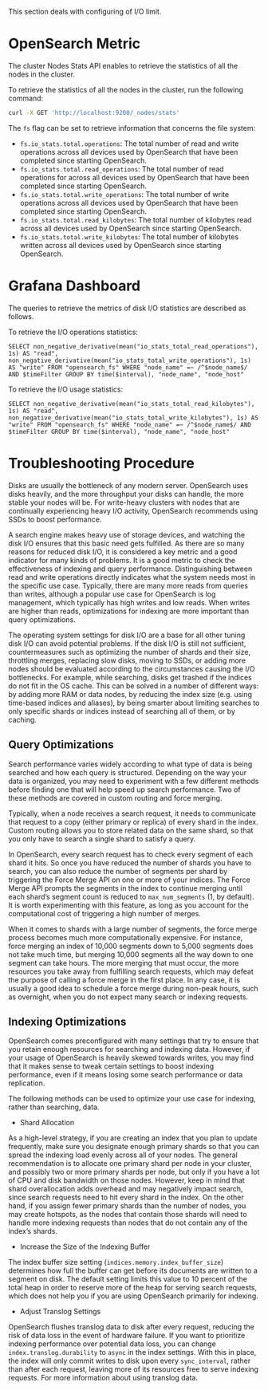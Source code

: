 This section deals with configuring of I/O limit.

# OpenSearch Metric

The cluster Nodes Stats API enables to retrieve the statistics of all the nodes in the cluster.

To retrieve the statistics of all the nodes in the cluster, run the following command:

```sh
curl -X GET 'http://localhost:9200/_nodes/stats'
```

The `fs` flag can be set to retrieve information that concerns the file system:

* `fs.io_stats.total.operations`: The total number of read and write operations across all devices used by OpenSearch that have been completed since starting OpenSearch.
* `fs.io_stats.total.read_operations`: The total number of read operations for across all devices used by OpenSearch that have been completed since starting OpenSearch.
* `fs.io_stats.total.write_operations`: The total number of write operations across all devices used by OpenSearch that have been completed since starting OpenSearch.
* `fs.io_stats.total.read_kilobytes`: The total number of kilobytes read across all devices used by OpenSearch since starting OpenSearch.
* `fs.io_stats.total.write_kilobytes`: The total number of kilobytes written across all devices used by OpenSearch since starting OpenSearch.

# Grafana Dashboard

The queries to retrieve the metrics of disk I/O statistics are described as follows.

To retrieve the I/O operations statistics:

```text
SELECT non_negative_derivative(mean("io_stats_total_read_operations"), 1s) AS "read", non_negative_derivative(mean("io_stats_total_write_operations"), 1s) AS "write" FROM "opensearch_fs" WHERE "node_name" =~ /^$node_name$/ AND $timeFilter GROUP BY time($interval), "node_name", "node_host"
```

To retrieve the I/O usage statistics:

```text
SELECT non_negative_derivative(mean("io_stats_total_read_kilobytes"), 1s) AS "read", non_negative_derivative(mean("io_stats_total_write_kilobytes"), 1s) AS "write" FROM "opensearch_fs" WHERE "node_name" =~ /^$node_name$/ AND $timeFilter GROUP BY time($interval), "node_name", "node_host"
```

# Troubleshooting Procedure

Disks are usually the bottleneck of any modern server.
OpenSearch uses disks heavily, and the more throughput your disks can handle, the more stable your nodes will be.
For write-heavy clusters with nodes that are continually experiencing heavy I/O activity, OpenSearch recommends using SSDs to boost performance.

A search engine makes heavy use of storage devices, and watching the disk I/O ensures that this basic need gets fulfilled.
As there are so many reasons for reduced disk I/O, it is considered a key metric and a good indicator for many kinds of problems.
It is a good metric to check the effectiveness of indexing and query performance.
Distinguishing between read and write operations directly indicates what the system needs most in the specific use case.
Typically, there are many more reads from queries than writes, although a popular use case for OpenSearch is log management, which typically has high writes and low reads.
When writes are higher than reads, optimizations for indexing are more important than query optimizations.

The operating system settings for disk I/O are a base for all other tuning disk I/O can avoid potential problems.
If the disk I/O is still not sufficient, countermeasures such as optimizing the number of shards and their size,
throttling merges, replacing slow disks, moving to SSDs, or adding more nodes should be evaluated according to the circumstances causing the I/O bottlenecks.
For example, while searching, disks get trashed if the indices do not fit in the OS cache. This can be solved in a number of different ways:
by adding more RAM or data nodes, by reducing the index size (e.g. using time-based indices and aliases),
by being smarter about limiting searches to only specific shards or indices instead of searching all of them, or by caching.

## Query Optimizations

Search performance varies widely according to what type of data is being searched and how each query is structured.
Depending on the way your data is organized, you may need to experiment with a few different methods before finding one that will help speed up search performance.
Two of these methods are covered in custom routing and force merging.

Typically, when a node receives a search request, it needs to communicate that request to a copy (either primary or replica) of every shard in the index.
Custom routing allows you to store related data on the same shard, so that you only have to search a single shard to satisfy a query.

In OpenSearch, every search request has to check every segment of each shard it hits.
So once you have reduced the number of shards you have to search, you can also reduce the number of segments per shard by triggering the Force Merge API on one or more of your indices.
The Force Merge API prompts the segments in the index to continue merging until each shard’s segment count is reduced to `max_num_segments` (1, by default).
It is worth experimenting with this feature, as long as you account for the computational cost of triggering a high number of merges.

When it comes to shards with a large number of segments, the force merge process becomes much more computationally expensive.
For instance, force merging an index of 10,000 segments down to 5,000 segments does not take much time, but merging 10,000 segments all the way down to one segment can take hours.
The more merging that must occur, the more resources you take away from fulfilling search requests, which may defeat the purpose of calling a force merge in the first place.
In any case, it is usually a good idea to schedule a force merge during non-peak hours, such as overnight, when you do not expect many search or indexing requests.

## Indexing Optimizations

OpenSearch comes preconfigured with many settings that try to ensure that you retain enough resources for searching and indexing data.
However, if your usage of OpenSearch is heavily skewed towards writes, you may find that it makes sense to tweak certain settings to boost indexing performance,
even if it means losing some search performance or data replication.

The following methods can be used to optimize your use case for indexing, rather than searching, data.

* Shard Allocation

As a high-level strategy, if you are creating an index that you plan to update frequently,
make sure you designate enough primary shards so that you can spread the indexing load evenly across all of your nodes.
The general recommendation is to allocate one primary shard per node in your cluster, and possibly two or more primary shards per node,
but only if you have a lot of CPU and disk bandwidth on those nodes. However, keep in mind that shard overallocation adds overhead and may negatively impact search,
since search requests need to hit every shard in the index.
On the other hand, if you assign fewer primary shards than the number of nodes, you may create hotspots,
as the nodes that contain those shards will need to handle more indexing requests than nodes that do not contain any of the index’s shards.

* Increase the Size of the Indexing Buffer

The index buffer size setting (`indices.memory.index_buffer_size`) determines how full the buffer can get before its documents are written to a segment on disk.
The default setting limits this value to 10 percent of the total heap in order to reserve more of the heap for serving search requests,
which does not help you if you are using OpenSearch primarily for indexing.

* Adjust Translog Settings

OpenSearch flushes translog data to disk after every request, reducing the risk of data loss in the event of hardware failure.
If you want to prioritize indexing performance over potential data loss, you can change `index.translog.durability` to `async` in the index settings.
With this in place, the index will only commit writes to disk upon every `sync_interval`, rather than after each request, leaving more of its resources free to serve indexing requests.
For more information about using translog data.
